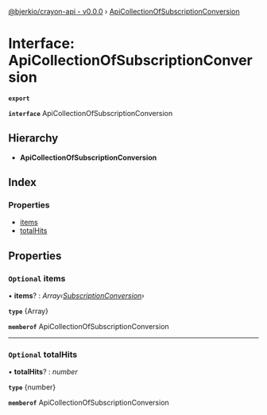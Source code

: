 [@bjerkio/crayon-api - v0.0.0](../README.md) › [ApiCollectionOfSubscriptionConversion](apicollectionofsubscriptionconversion.md)

# Interface: ApiCollectionOfSubscriptionConversion

**`export`** 

**`interface`** ApiCollectionOfSubscriptionConversion

## Hierarchy

* **ApiCollectionOfSubscriptionConversion**

## Index

### Properties

* [items](apicollectionofsubscriptionconversion.md#optional-items)
* [totalHits](apicollectionofsubscriptionconversion.md#optional-totalhits)

## Properties

### `Optional` items

• **items**? : *Array‹[SubscriptionConversion](../modules/subscriptionconversion.md)›*

**`type`** {Array<SubscriptionConversion>}

**`memberof`** ApiCollectionOfSubscriptionConversion

___

### `Optional` totalHits

• **totalHits**? : *number*

**`type`** {number}

**`memberof`** ApiCollectionOfSubscriptionConversion
